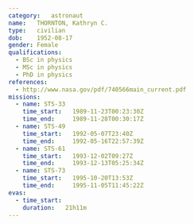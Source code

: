 ```yaml
---
category:	astronaut
name:	THORNTON, Kathryn C.
type:	civilian
dob:	1952-08-17
gender:	Female
qualifications:
  - BSc in physics
  - MSc in physics
  - PhD in physics
references:
  - http://www.nasa.gov/pdf/740566main_current.pdf
missions:
  - name: STS-33
    time_start:   1989-11-23T00:23:30Z
    time_end:     1989-11-28T00:30:17Z
  - name: STS-49
    time_start:   1992-05-07T23:40Z
    time_end:     1992-05-16T22:57:39Z
  - name: STS-61
    time_start:   1993-12-02T09:27Z
    time_end:     1993-12-13T05:25:34Z
  - name: STS-73
    time_start:   1995-10-20T13:53Z
    time_end:     1995-11-05T11:45:22Z
evas:
  - time_start: 
    duration:   21h11m
---
```

